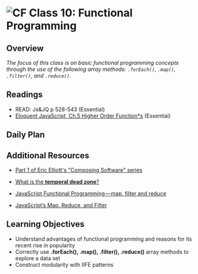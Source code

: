 ![CF](https://i.imgur.com/7v5ASc8.png)  Class 10: Functional Programming
=======
## Overview
<!-- Provide a general overview of the daily concepts and processes that will be covered in lectures and labs -->

*The focus of this class is on basic functional programming concepts through the use of the following array methods: `.forEach()`, `.map()`, `.filter()`, and `.reduce()`.*

## Readings
<!-- List of readings required for this content; readings being completed by the start of this lecture -->
* READ: Js&JQ p 528-543 (Essential)
* [Eloquent JavaScript, Ch.5 Higher Order Function*s](http://eloquentjavascript.net/05_higher_order.html) (Essential)

## Daily Plan


## Additional Resources

- [Part 1 of Eric Elliott's "Composing Software" series](https://medium.com/javascript-scene/the-rise-and-fall-and-rise-of-functional-programming-composable-software-c2d91b424c8c)

- [What is the **temporal dead zone**?](https://stackoverflow.com/questions/33198849/what-is-the-temporal-dead-zone)

- [JavaScript Functional Programming — map, filter and reduce](https://medium.com/jsguru/javascript-functional-programming-map-filter-and-reduce-846ff9ba492d)

- [JavaScript’s Map, Reduce, and Filter](https://danmartensen.svbtle.com/javascripts-map-reduce-and-filter)

## Learning Objectives
<!--
ABCD:
  Audience: Program participants
  Behavior: Expected learning/behavior changes/results
  Condition:
    Circumstances that lead to change/result
    When change/result are expected to occur
  Degree: How much change occurs (%) for how many participants (#)
-->

* Understand advantages of functional programming and reasons for its recent rise in popularity
* Correctly use **.forEach(), .map(), .filter(), .reduce()** array methods to explore a data set
* Construct modularity with IIFE patterns


